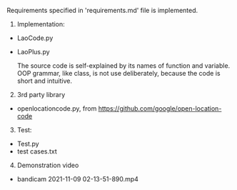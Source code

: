 
Requirements specified in 'requirements.md' file is implemented.

1. Implementation:
- LaoCode.py
- LaoPlus.py

    The source code is self-explained by its names of function and variable.
    OOP grammar, like class, is not use deliberately, because the code is short and intuitive.

2. 3rd party library
- openlocationcode.py, from https://github.com/google/open-location-code

3. Test:
- Test.py
- test cases.txt

4. Demonstration video
- bandicam 2021-11-09 02-13-51-890.mp4

